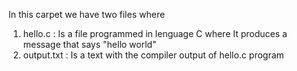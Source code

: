 In this carpet we have two files where 
1. hello.c : Is a file programmed in lenguage C where It produces a message that says "hello world"
2. output.txt : Is a text with the compiler output of hello.c program 
